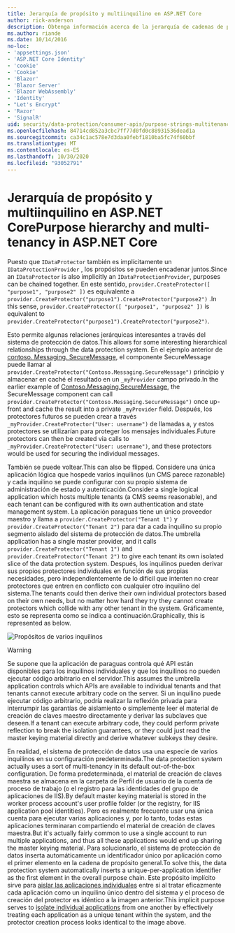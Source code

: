 ```yaml
---
title: Jerarquía de propósito y multiinquilino en ASP.NET Core
author: rick-anderson
description: Obtenga información acerca de la jerarquía de cadenas de propósito y multiinquilino en lo que se refiere a las API de protección de datos de ASP.NET Core.
ms.author: riande
ms.date: 10/14/2016
no-loc:
- 'appsettings.json'
- 'ASP.NET Core Identity'
- 'cookie'
- 'Cookie'
- 'Blazor'
- 'Blazor Server'
- 'Blazor WebAssembly'
- 'Identity'
- "Let's Encrypt"
- 'Razor'
- 'SignalR'
uid: security/data-protection/consumer-apis/purpose-strings-multitenancy
ms.openlocfilehash: 84714cd852a3cbc7ff77d0fd0c88931536dead1a
ms.sourcegitcommit: ca34c1ac578e7d3daa0febf1810ba5fc74f60bbf
ms.translationtype: MT
ms.contentlocale: es-ES
ms.lasthandoff: 10/30/2020
ms.locfileid: "93052791"
---
```

# <a name="purpose-hierarchy-and-multi-tenancy-in-aspnet-core"></a><span data-ttu-id="ea636-103">Jerarquía de propósito y multiinquilino en ASP.NET Core</span><span class="sxs-lookup"><span data-stu-id="ea636-103">Purpose hierarchy and multi-tenancy in ASP.NET Core</span></span>

<span data-ttu-id="ea636-104">Puesto que `IDataProtector` también es implícitamente un `IDataProtectionProvider` , los propósitos se pueden encadenar juntos.</span><span class="sxs-lookup"><span data-stu-id="ea636-104">Since an `IDataProtector` is also implicitly an `IDataProtectionProvider`, purposes can be chained together.</span></span> <span data-ttu-id="ea636-105">En este sentido, `provider.CreateProtector([ "purpose1", "purpose2" ])` es equivalente a `provider.CreateProtector("purpose1").CreateProtector("purpose2")` .</span><span class="sxs-lookup"><span data-stu-id="ea636-105">In this sense, `provider.CreateProtector([ "purpose1", "purpose2" ])` is equivalent to `provider.CreateProtector("purpose1").CreateProtector("purpose2")`.</span></span>

<span data-ttu-id="ea636-106">Esto permite algunas relaciones jerárquicas interesantes a través del sistema de protección de datos.</span><span class="sxs-lookup"><span data-stu-id="ea636-106">This allows for some interesting hierarchical relationships through the data protection system.</span></span> <span data-ttu-id="ea636-107">En el ejemplo anterior de [contoso. Messaging. SecureMessage](xref:security/data-protection/consumer-apis/purpose-strings#data-protection-contoso-purpose), el componente SecureMessage puede llamar al `provider.CreateProtector("Contoso.Messaging.SecureMessage")` principio y almacenar en caché el resultado en un `_myProvider` campo privado.</span><span class="sxs-lookup"><span data-stu-id="ea636-107">In the earlier example of [Contoso.Messaging.SecureMessage](xref:security/data-protection/consumer-apis/purpose-strings#data-protection-contoso-purpose), the SecureMessage component can call `provider.CreateProtector("Contoso.Messaging.SecureMessage")` once up-front and cache the result into a private `_myProvider` field.</span></span> <span data-ttu-id="ea636-108">Después, los protectores futuros se pueden crear a través `_myProvider.CreateProtector("User: username")` de llamadas a, y estos protectores se utilizarían para proteger los mensajes individuales.</span><span class="sxs-lookup"><span data-stu-id="ea636-108">Future protectors can then be created via calls to `_myProvider.CreateProtector("User: username")`, and these protectors would be used for securing the individual messages.</span></span>

<span data-ttu-id="ea636-109">También se puede voltear.</span><span class="sxs-lookup"><span data-stu-id="ea636-109">This can also be flipped.</span></span> <span data-ttu-id="ea636-110">Considere una única aplicación lógica que hospede varios inquilinos (un CMS parece razonable) y cada inquilino se puede configurar con su propio sistema de administración de estado y autenticación.</span><span class="sxs-lookup"><span data-stu-id="ea636-110">Consider a single logical application which hosts multiple tenants (a CMS seems reasonable), and each tenant can be configured with its own authentication and state management system.</span></span> <span data-ttu-id="ea636-111">La aplicación paraguas tiene un único proveedor maestro y llama a `provider.CreateProtector("Tenant 1")` y `provider.CreateProtector("Tenant 2")` para dar a cada inquilino su propio segmento aislado del sistema de protección de datos.</span><span class="sxs-lookup"><span data-stu-id="ea636-111">The umbrella application has a single master provider, and it calls `provider.CreateProtector("Tenant 1")` and `provider.CreateProtector("Tenant 2")` to give each tenant its own isolated slice of the data protection system.</span></span> <span data-ttu-id="ea636-112">Después, los inquilinos pueden derivar sus propios protectores individuales en función de sus propias necesidades, pero independientemente de lo difícil que intenten no crear protectores que entren en conflicto con cualquier otro inquilino del sistema.</span><span class="sxs-lookup"><span data-stu-id="ea636-112">The tenants could then derive their own individual protectors based on their own needs, but no matter how hard they try they cannot create protectors which collide with any other tenant in the system.</span></span> <span data-ttu-id="ea636-113">Gráficamente, esto se representa como se indica a continuación.</span><span class="sxs-lookup"><span data-stu-id="ea636-113">Graphically, this is represented as below.</span></span>

![Propósitos de varios inquilinos](purpose-strings-multitenancy/_static/purposes-multi-tenancy.png)

>[!WARNING]
> <span data-ttu-id="ea636-115">Se supone que la aplicación de paraguas controla qué API están disponibles para los inquilinos individuales y que los inquilinos no pueden ejecutar código arbitrario en el servidor.</span><span class="sxs-lookup"><span data-stu-id="ea636-115">This assumes the umbrella application controls which APIs are available to individual tenants and that tenants cannot execute arbitrary code on the server.</span></span> <span data-ttu-id="ea636-116">Si un inquilino puede ejecutar código arbitrario, podría realizar la reflexión privada para interrumpir las garantías de aislamiento o simplemente leer el material de creación de claves maestro directamente y derivar las subclaves que deseen.</span><span class="sxs-lookup"><span data-stu-id="ea636-116">If a tenant can execute arbitrary code, they could perform private reflection to break the isolation guarantees, or they could just read the master keying material directly and derive whatever subkeys they desire.</span></span>

<span data-ttu-id="ea636-117">En realidad, el sistema de protección de datos usa una especie de varios inquilinos en su configuración predeterminada.</span><span class="sxs-lookup"><span data-stu-id="ea636-117">The data protection system actually uses a sort of multi-tenancy in its default out-of-the-box configuration.</span></span> <span data-ttu-id="ea636-118">De forma predeterminada, el material de creación de claves maestra se almacena en la carpeta de Perfil de usuario de la cuenta de proceso de trabajo (o el registro para las identidades del grupo de aplicaciones de IIS).</span><span class="sxs-lookup"><span data-stu-id="ea636-118">By default master keying material is stored in the worker process account's user profile folder (or the registry, for IIS application pool identities).</span></span> <span data-ttu-id="ea636-119">Pero es realmente frecuente usar una única cuenta para ejecutar varias aplicaciones y, por lo tanto, todas estas aplicaciones terminaran compartiendo el material de creación de claves maestra.</span><span class="sxs-lookup"><span data-stu-id="ea636-119">But it's actually fairly common to use a single account to run multiple applications, and thus all these applications would end up sharing the master keying material.</span></span> <span data-ttu-id="ea636-120">Para solucionarlo, el sistema de protección de datos inserta automáticamente un identificador único por aplicación como el primer elemento en la cadena de propósito general.</span><span class="sxs-lookup"><span data-stu-id="ea636-120">To solve this, the data protection system automatically inserts a unique-per-application identifier as the first element in the overall purpose chain.</span></span> <span data-ttu-id="ea636-121">Este propósito implícito sirve para [aislar las aplicaciones individuales](xref:security/data-protection/configuration/overview#per-application-isolation) entre sí al tratar eficazmente cada aplicación como un inquilino único dentro del sistema y el proceso de creación del protector es idéntico a la imagen anterior.</span><span class="sxs-lookup"><span data-stu-id="ea636-121">This implicit purpose serves to [isolate individual applications](xref:security/data-protection/configuration/overview#per-application-isolation) from one another by effectively treating each application as a unique tenant within the system, and the protector creation process looks identical to the image above.</span></span>
